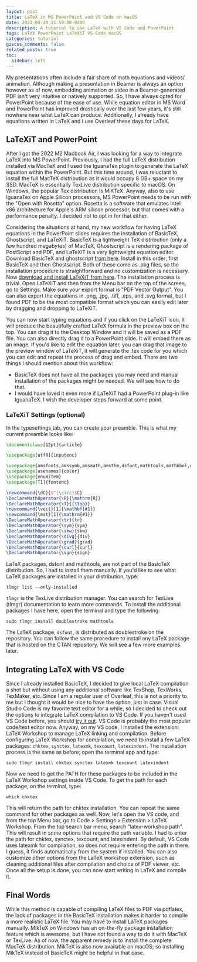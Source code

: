 ```yaml
---
layout: post
title: LaTeX in MS PowerPoint and VS Code on macOS
date: 2023-04-20 11:59:00-0400
description: A tutorial to use LaTeX with VS Code and PowerPoint
tags: LaTeX PowerPoint LaTeXiT VS-Code macOS
categories: tutorial
giscus_comments: false
related_posts: true
toc:
  sidebar: left
---
```


My presentations often include a fair share of math equations and videos/ animation. Although making a presentation in Beamer is always an option however as of now, embedding animation or video in a Beamer-generated PDF isn't very intuitive or natively supported. So, I have always opted for PowerPoint because of the ease of use. While equation editor in MS Word and PowerPoint has improved drastically over the last few years, it's still nowhere near what LaTeX can produce. Additionally, I already have equations written in LaTeX and I use Overleaf these days for LaTeX.


## LaTeXiT and PowerPoint

After I got the 2022 M2 Macbook Air, I was looking for a way to integrate LaTeX into MS PowerPoint. Previously, I had the full LaTeX distribution installed via MacTeX and I used the IguanaTex plugin to generate the LaTeX equation within the PowerPoint. But this time around, I was reluctant to install the full MacTeX distribution as it would occupy 8 GB+ space on my SSD. MacTeX is essentially TexLive distribution specific to macOS. On Windows, the popular Tex distribution is MiKTeX. Anyway, also to use IguanaTex on Apple Silicon processors, MS PowerPoint needs to be run with the "Open with Rosetta" option. Rosetta is a software that emulates Intel x86 architecture for Apple's ARM silicon processor, but that comes with a performance penalty. I decided not to opt in for that either.



Considering the situations at hand, my new workflow for having LaTeX equations in the PowerPoint slides requires the installation of BasicTeX, Ghostscript, and LaTeXiT. BasicTeX is a lightweight TeX distribution (only a few hundred megabytes) of MacTeX, Ghostscript is a rendering package of PostScript and PDF, and LaTeXiT is a very lightweight equation editor. Download BasicTeX and ghostscript [from here](https://www.tug.org/mactex/morepackages.html). Install in this order; first BasicTeX and then Ghostscript. Both of these come as .pkg files, so the installation procedure is straightforward and no customization is necessary. Now [download and install LaTeXiT from here](https://www.chachatelier.fr/latexit). The installation process is trivial. Open LaTeXiT and then from the Menu bar on the top of the screen, go to Settings. Make sure your export format is "PDF Vector Output". You can also export the equations in .png, .jpg, .tiff, .eps, and .svg format, but I found PDF to be the most compatible format which you can easily edit later by dragging and dropping to LaTeXiT.


You can now start typing equations and if you click on the LaTeXiT icon, it will produce the beautifully crafted LaTeX formula in the preview box on the top. You can drag it to the Desktop Window and it will be saved as a PDF file. You can also directly drag it to a PowerPoint slide. It will embed there as an image. If you'd like to edit the equation later, you can drag that image to the preview window of LaTeXiT, it will generate the .tex code for you which you can edit and repeat the process of drag and embed. There are two things I should mention about this workflow:

  - BasicTeX does not have all the packages you may need and manual installation of the packages might be needed. We will see how to do that.
  - I would have loved it even more if LaTeXiT had a PowerPoint plug-in like IguanaTeX. I wish the developer steps forward at some point.

### LaTeXiT Settings (optional)

In the typesettings tab, you can create your preamble. This is what my current preamble looks like:

``` latex
\documentclass[12pt]{article}

\usepackage[utf8]{inputenc}

\usepackage{amsfonts,amssymb,amsmath,amsthm,dsfont,mathtools,mathbbol,upgreek}
\usepackage[usenames]{color}
\usepackage{enumitem}
\usepackage[T1]{fontenc}

\newcommand{\dC}{$^{\circ}$C}
\DeclareMathOperator{\R}{\mathrm{R}}
\DeclareMathOperator{\T}{{\top}}
\newcommand{\vect}[1]{\mathbf{#1}}
\newcommand{\mat}[1]{\mathrm{#1}}
\DeclareMathOperator{\tr}{tr}
\DeclareMathOperator{\sym}{sym}
\DeclareMathOperator{\skw}{skw}
\DeclareMathOperator{\divg}{div}
\DeclareMathOperator{\grad}{grad}
\DeclareMathOperator{\curl}{curl}
\DeclareMathOperator{\sgn}{sign}
```


LaTeX packages, dsfont and mathtools, are not part of the BasicTeX distribution. So, I had to install them manually. If you'd like to see what LaTeX packages are installed in your distribution, type:
```
tlmgr list --only-installed
```

`tlmgr` is the TexLive distribution manager. You can search for TexLive (tlmgr) documentation to learn more commands. To install the additional packages I have here, open the terminal and type the following:

```
sudo tlmgr install doublestroke mathtools
```

The LaTeX package, `dsfont`, is distributed as doublestroke on the repository. You can follow the same procedure to install any LaTeX package that is hosted on the CTAN repository. We will see a few more examples later.

## Integrating LaTeX with VS Code

Since I already installed BasicTeX, I decided to give local LaTeX compilation a shot but without using any additional software like TexShop, TexWorks, TexMaker, etc. Since I am a regular user of Overleaf, this is not a priority to me but I thought it would be nice to have the option, just in case. Visual Studio Code is my favorite text editor for a while, so I decided to check out the options to integrate LaTeX compilation to VS Code. If you haven't used VS Code before, you should [try it out](https://code.visualstudio.com). VS Code is probably the most popular code/text editor now. Anyway, on my VS code, I installed the extension: LaTeX Workshop to manage LaTeX linking and compilation. Before configuring LaTeX Workshop for compilation, we need to install a few LaTeX packages: `chktex`, `synctex`, `latexmk`, `texcount`, `latexindent`. The installation process is the same as before; open the terminal app and type:

```
sudo tlmgr install chktex synctex latexmk texcount latexindent
```
Now we need to get the PATH for these packages to be included in the LaTeX Workshop settings inside VS Code. To get the path for each package, on the terminal, type:

```
which chktex
```

This will return the path for chktex installation. You can repeat the same command for other packages as well. Now, let's open the VS code, and from the top Menu bar, go to Code > Settings > Extension > LaTeX Workshop. From the top search bar menu, search "latex-workshop path". This will result in some options that require the path variable. I had to enter the path for chktex, synctex, texcount, and latexindent. By default, VS Code uses latexmk for compilation, so does not require entering the path in there. I guess, it finds automatically from the system if installed. You can also customize other options from the LaTeX workshop extension, such as cleaning additional files after compilation and choice of PDF viewer, etc. Once all the setup is done, you can now start writing in LaTeX and compile it.

## Final Words

While this method is capable of compiling LaTeX files to PDF via pdflatex, the lack of packages in the BasicTeX installation makes it harder to compile a more realistic LaTeX file. You may have to install LaTeX packages manually. MikTeX on Windows has an on-the-fly package installation feature which is awesome, but I have not found a way to do it with MacTeX or TexLive. As of now, the apparent remedy is to install the complete MacTeX distribution. MikTeX is also now available on macOS; so installing MikTeX instead of BasicTeX might be helpful in that case.